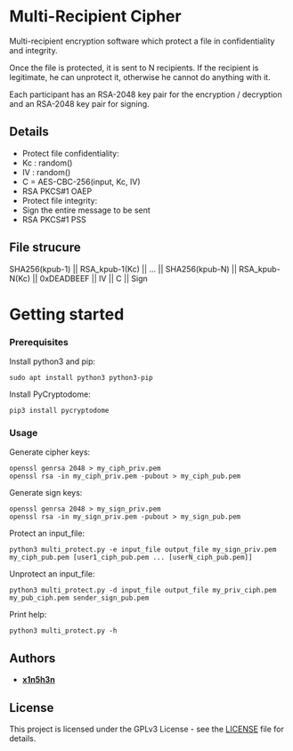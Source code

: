 # Multi-Recipient Cipher
Multi-recipient encryption software which protect a file in confidentiality and integrity.

Once the file is protected, it is sent to N recipients. If the recipient is legitimate, he can unprotect it, otherwise he cannot do anything with it.

Each participant has an RSA-2048 key pair for the encryption / decryption and an RSA-2048 key pair for signing.

## Details
- Protect file confidentiality:
 - Kc : random()
 - IV : random()
 - C = AES-CBC-256(input, Kc, IV)
 - RSA PKCS#1 OAEP
- Protect file integrity:
 - Sign the entire message to be sent
 - RSA PKCS#1 PSS

## File strucure
SHA256(kpub-1) || RSA\_kpub-1(Kc) || ... || SHA256(kpub-N) || RSA\_kpub-N(Kc) || 0xDEADBEEF || IV || C || Sign

# Getting started
### Prerequisites
Install python3 and pip:
```
sudo apt install python3 python3-pip
```
Install PyCryptodome:
```
pip3 install pycryptodome
```
### Usage
Generate cipher keys:
```
openssl genrsa 2048 > my_ciph_priv.pem
openssl rsa -in my_ciph_priv.pem -pubout > my_ciph_pub.pem
```
Generate sign keys:
```
openssl genrsa 2048 > my_sign_priv.pem
openssl rsa -in my_sign_priv.pem -pubout > my_sign_pub.pem
```
Protect an input\_file:
```
python3 multi_protect.py -e input_file output_file my_sign_priv.pem my_ciph_pub.pem [user1_ciph_pub.pem ... [userN_ciph_pub.pem]]
```
Unprotect an input\_file:
```
python3 multi_protect.py -d input_file output_file my_priv_ciph.pem my_pub_ciph.pem sender_sign_pub.pem
```
Print help:
```
python3 multi_protect.py -h
```

## Authors

* **[x1n5h3n](https://github.com/x1n5h3n)**

## License

This project is licensed under the GPLv3 License - see the [LICENSE](LICENSE) file for details.


